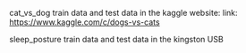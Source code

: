 
cat_vs_dog
train data and test data in the kaggle website:
link: https://www.kaggle.com/c/dogs-vs-cats

sleep_posture
train data and test data in the kingston USB

